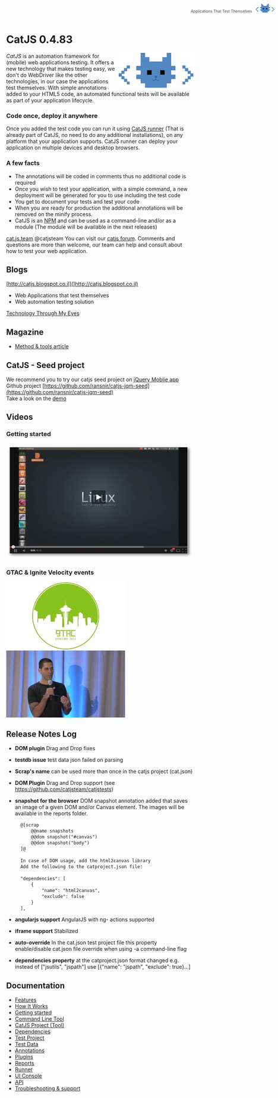 CatJS 0.4.83
==============

<img align="right" width="201" height="94" src="https://raw.githubusercontent.com/catjsteam/catjs/master/resources/images/Logo48x48-01.png">

*CatJS* is an automation framework for (mobile) web applications testing.
It offers a new technology that makes testing easy, we don't do WebDriver like the other technologies, in our case the applications test themselves.
With simple annotations added to your HTML5 code, an automated functional tests will be available as part of your application lifecycle.

### Code once, deploy it anywhere <br/>

Once you added the test code you can run it using [CatJS runner](https://www.npmjs.org/package/mobilerunner) (That is already part of CatJS, no need to do any additional installations), on any platform that your application supports.
CatJS runner can deploy your application on multiple devices and desktop browsers.

### A few facts

* The annotations will be coded in comments thus no additional code is required
* Once you wish to test your application, with a simple command, a new deployment will be generated for you to use including the test code
* You get to document your tests and test your code
* When you are ready for production the additional annotations will be removed on the minify process.
* CatJS is an [NPM](https://www.npmjs.org/) and can be used as a command-line and/or as a module (The module will be available in the next releases)

[cat.js.team](http://catjsteam.github.io/) @catjsteam
You can visit our [catjs forum](https://groups.google.com/forum/#!forum/catjs). Comments and questions are more than welcome, our team can help and consult about how to test your web application.
  

## Blogs
[http://catjs.blogspot.co.il](]http://catjs.blogspot.co.il)

* Web Applications that test themselves
* Web automation testing solution

[Technology Through My Eyes](http://mobilewebtesting.wordpress.com/2014/06/22/how-to-test-your-mobile-web-application-using-catjs-part-one)

## Magazine

* [Method & tools article](http://www.methodsandtools.com/tools/catjs.php)

## CatJS - Seed project

We recommend you to try our catjs seed project on [jQuery Moblie app](http://jquerymobile.com/)  
Github project [https://github.com/ransnir/catjs-jqm-seed](https://github.com/ransnir/catjs-jqm-seed)  
Take a look on the [demo](http://ransnir.github.io/cat-project/target/catexample/index.html)

## Videos

### Getting started
[![ScreenShot](https://raw.githubusercontent.com/catjsteam/catjs/master/resources/images/catjsyoutube-s.png)](https://t.co/vBgLx9tEFF)  

### GTAC & Ignite Velocity events
[![ScreenShot](https://raw.githubusercontent.com/catjsteam/catjs/master/resources/images/gtac.jpg)](https://www.youtube.com/watch?v=gGdDc5SlBq4) [![ScreenShot](https://raw.githubusercontent.com/catjsteam/catjs/master/resources/images/velocity.jpg)](https://www.youtube.com/watch?v=nRcKAFS-Gyg)

## Release Notes Log

* **DOM plugin** Drag and Drop fixes 
* **testdb issue** test data json failed on parsing  
* **Scrap's name** can be used more than once in the catjs project (cat.json)  
* **DOM Plugin** Drag and Drop support (see https://github.com/catjsteam/catjstests) 
* **snapshot for the browser** DOM snapshot annotation added that saves an image of a given DOM and/or Canvas element. The images will be available in the reports folder.

        @[scrap
            @@name snapshots
            @@dom snapshot("#canvas")
            @@dom snapshot("body")
        ]@

        In case of DOM usage, add the html2canvas library
        Add the following to the catproject.json file:
        
        "dependencies": [
            {
                "name": "html2canvas",
                "exclude": false
            }
        ],

* **angularjs support** AngularJS with ng- actions supported 
* **iframe support** Stabilized
* **auto-override** In the cat.json test project file this property enable/disable cat.json file override when using -a command-line flag
* **dependencies property** at the catproject.json format changed e.g. instead of ["jsutils", "jspath"] use [{"name": "jspath", "exclude": true}...]

## Documentation

* [Features](http://catjsteam.github.io/docs/core/catjs_features.html)
* [How It Works](http://catjsteam.github.io/docs/core/how_it_works.html)
* [Getting started](http://catjsteam.github.io/docs/core/getting_started.html)
* [Command Line Tool](http://catjsteam.github.io/docs/core/cli.html)
* [CatJS Project (Tool)](http://catjsteam.github.io/docs/core/catjs_tool.html)
* [Dependencies](http://catjsteam.github.io/docs/core/dependencies.html)
* [Test Project](http://catjsteam.github.io/docs/core/test_project.html)
* [Test Data](http://catjsteam.github.io/docs/core/test_data.html)
* [Annotations](http://catjsteam.github.io/docs/core/annotations.html)
* [Plugins](http://catjsteam.github.io/docs/core/plugins.html)
* [Reports](http://catjsteam.github.io/docs/core/reports.html)
* [Runner](http://catjsteam.github.io/docs/core/runner.html)
* [UI Console](http://catjsteam.github.io/docs/core/ui_console.html)
* [API](http://catjsteam.github.io/docs/core/api.html)
* [Troubleshooting & support](http://catjsteam.github.io/docs/core/troubleshooting.html)


<br/>
<div style="position: fixed; padding: 10px; top: 0; right:0; width:100%; text-align:right; cursor:pointer;" onclick="window.location.href='http://catjsteam.github.io/docs/user_guide.html'" > <span style="position: relative; right: 10px; top: 10px; padding-top:10px; font-size:10px; color:#444444">Applications That Test Themselves</span> <img align="right" width="50" height="24" src="https://raw.githubusercontent.com/catjsteam/catjs/master/resources/images/Logo48x48-01.png"></div><script> (function(){ for(var els = document.getElementsByTagName ('a'), i = els.length; i--;) { var elt = els[i]; elt.setAttribute("target","_blank"); if (elt.href.lastIndexOf(".md") !== -1) {elt.href = elt.href.split(".md").join(".html") } } })(); </script> 
